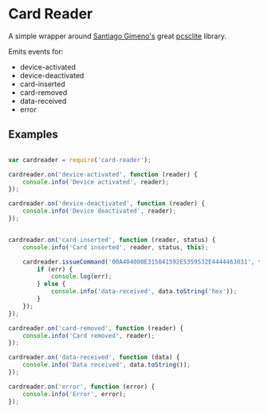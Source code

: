 # Card Reader

A simple wrapper around [Santiago Gimeno's](https://www.npmjs.org/~sgimeno) great [pcsclite](https://github.com/santigimeno/node-pcsclite) library.


Emits events for:

* device-activated
* device-deactivated
* card-inserted
* card-removed
* data-received
* error


## Examples

```javascript

var cardreader = require('card-reader');

cardreader.on('device-activated', function (reader) {
    console.info('Device activated', reader);
});

cardreader.on('device-deactivated', function (reader) {
    console.info('Device deactivated', reader);
});


cardreader.on('card-inserted', function (reader, status) {
    console.info('Card inserted', reader, status, this);

    cardreader.issueCommand('00A404000E315041592E5359532E4444463031', function (err, data) {
        if (err) {
            console.log(err);
        } else {
            console.info('data-received', data.toString('hex'));
        }
    });
});

cardreader.on('card-removed', function (reader) {
    console.info('Card removed', reader);
});

cardreader.on('data-received', function (data) {
    console.info('Data received', data.toString());
});

cardreader.on('error', function (error) {
    console.info('Error', error);
});


```
